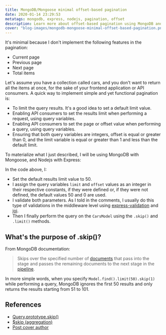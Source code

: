 ```yaml
---
title: MongoDB/Mongoose minimal offset-based pagination
date: 2020-01-14 23:29:53
metatags: mongodb, express, nodejs, pagination, offset
description: Learn more about offset-based pagination using MongoDB and Mongoose
cover: "blog-images/mongodb-mongoose-minimal-offset-based-pagination.png"
---
```


It's minimal because I don't implement the following features in the pagination:

- Current page
- Previous page
- Next page
- Total items

Let's assume you have a collection called cars, and you don't want to return all the items at once, for the sake of your frontend application or API consumers. A quick way to implement simple and yet functional pagination is:

- To limit the query results. It's a good idea to set a default limit value.
- Enabling API consumers to set the results limit when performing a request, using query variables.
- Enabling API consumers to set the page or offset value when performing a query, using query variables.
- Ensuring that both query variables are integers, offset is equal or greater than 0, and the limit variable is equal or greater than 1 and less than the default limit.

To materialize what I just described, I will be using MongoDB with Mongoose, and Nodejs with Express:

<script src="https://gist.github.com/flowck/c4d18846b1b23c3e9522aadf0ba22f6c.js"></script>

In the code above, I:

- Set the default results limit value to 50.
- I assign the query variables `limit` and `offset` values as an integer in their respective constants, if they were defined or, if they were not defined, the default values 50 and 0 are used.
- I validate both parameters. As I told in the comments, I usually do this type of validations in the middleware level using [express-validation](https://www.npmjs.com/package/express-validation) and [joi](https://www.npmjs.com/package/joi).
- Then I finally perform the query on the `CarsModel` using the `.skip()` and `.limit()` methods.

## What's the purpose of .skip()?

From MongoDB documentation:

> Skips over the specified number of [documents](https://docs.mongodb.com/manual/reference/glossary/#term-document) that pass into the stage and passes the remaining documents to the next stage in the [pipeline](https://docs.mongodb.com/manual/reference/glossary/#term-pipeline).

In more simple words, when you specify `Model.find().limit(50).skip(1)` while performing a query, MongoDB ignores the first 50 results and only returns the results starting from 51 to 101.

## References

- [Query.prototype.skip()](https://mongoosejs.com/docs/api.html#query_Query-skip)
- [\$skip (aggregation)](https://docs.mongodb.com/manual/reference/operator/aggregation/skip/)
- [Post cover author](https://urlfy.xyz/AAAF2Jno)
